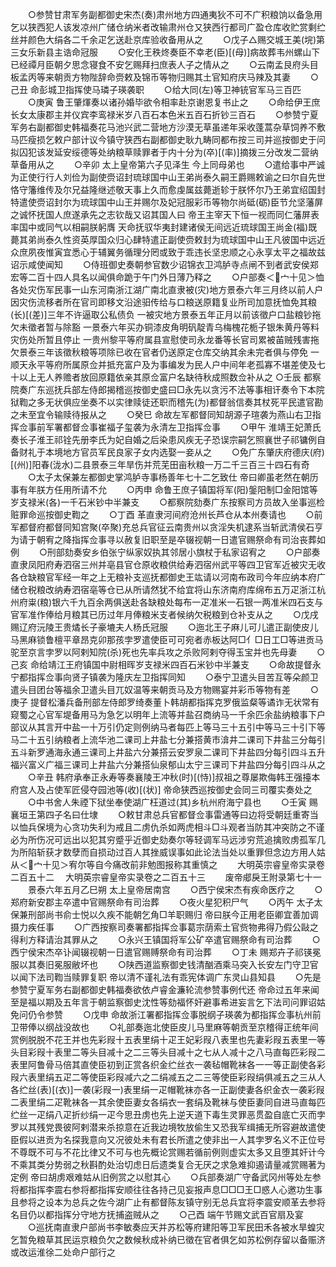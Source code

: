 <!-- { "loadSidebar": true } -->
　　○参赞甘肃军务副都御史宋杰(奏)肃州地方四通夷狄不可不广积粮饷以备急用乞以狭西犯人该发凉州广储仓纳米者改输肃州仓又狭西行都司广盈仓库收贮赏剩纻丝并颜色大绢各二千余疋乞送赴京库验收备用从之
　　○戊子△赐交城王美(垸)第三女乐新县主诰命冠服
　　○安化王秩炵奏臣不幸老(臣)[(母)]病故葬韦州螺山下已经禫月臣朝夕思念寝食不安乞赐拜扫庶表人子之情从之
　　○云南孟艮府头目板孟丙等来朝贡方物陛辞命赍敕及锦币等物归赐其土官知府庆马辣及其妻
　　○己丑  命彭城卫指挥使马璘子瑛袭职
　　○给大同(左)等卫神铳官军马三百匹
　　○庚寅  鲁王肇煇奏以诸孙婚毕欲令相率赴京谢恩复书止之
　　○命给伊王庶长女太康郡主并仪宾李鸾禄米岁八百石本色米五百石折钞三百石
　　○参赞宁夏军务右副都御史韩福奏花马池兴武二营地方沙漠无草虽递年采收蓬蒿杂草饲养不敷马匹瘦损乞敕户部计议今镇守狭西右副都御史耿九畴同都布按三司并巡按御史于问拟囚犯该发延安绥德等处纳粮草赎罪者于内十分为(卒)[(率)]摘拨三分改发二营纳草备用从之
　　○辛卯  太上皇帝第六子见泽生  今上同母弟也
　　○遣给事中严诚为正使行行人刘俭为副使赍诏封琉球国中山王弟尚泰久嗣王爵赐敕谕之曰尔自先世恪守籓维传及尔兄益隆继述敬天事上久而愈虔属兹薨逝轸于朕怀尔乃王弟宜绍国封特遣使赍诏封尔为琉球国中山王并赐尔及妃冠服彩币等物尔尚砥(砺)臣节允坚藩屏之诚怀抚国人庶遂承先之志钦哉又诏其国人曰  帝王主宰天下恒一视而同仁藩屏表率国中或同气以相嗣朕躬膺  天命抚驭华夷封建诸侯无间远近琉球国王尚金(福)既薨其弟尚泰久性资英厚国众归心肆特遣正副使赍敕封为琉球国中山王凡彼国中远近众庶夙夜惟寅宜悉心于辅翼务循理分罔或致于乖违长坚忠顺之心永享太平之福故兹诏示咸使闻知
　　○侍班御史奏朝参官数少诏锦衣卫鸿胪寺点闸不到者武安侯郑宏等二百十四人具名以闻俱命跪于午门外日薄乃释之
　　○户部奏＜宀十见＞恤各处灾伤军民事一山东河南浙江湖广南北直隶被(灾)地方景泰六年三月终以前人户因灾伤流移者所在官司即移文沿途驲传给与口粮送原籍复业所司加意抚恤免其粮(长)[(差)]三年不许逼取公私债负  一被灾地方景泰五年正月以前该徵户口盐粮钞拖欠未徵者暂与除豁  一景泰六年买办铜漆皮角明矾靛青乌梅槐花栀子银朱黄丹等料灾伤处所暂且停止  一贵州黎平等府属县宣慰使司永龙番等长官司累被苖贼残害拖欠景泰三年该徵秋粮等项除已收在官者仍送原定仓库交纳其余未完者俱与停免  一顺天永平等府所属原佥并抵充富户及为事编发为民人户中间年老孤寡不堪差使及七十以上无人养赡者放回原籍依亲其原佥富户名缺待秋成照数佥补从之
○壬辰  都察院奏广东巡抚兵部左侍郎揭稽巡按御史盛曰□永先以贪污不法等事相讦奏令下本院狱鞫之多无状俱应坐奏不以实律赎徒还职而稽先(为)都督翁信奏其杖死平民遣官勘之未至宜令输赎待报从之
　　○癸巳  命故左军都督同知胡源子瑄袭为燕山右卫指挥佥事前军署都督佥事崔福子玺袭为永清左卫指挥佥事
　　○甲午  淮靖王妃萧氏奏长子淮王祁铨先册李氏为妃自婚之后染患风疾无子恐误宗嗣乞照襄世子祁镛例自备财礼于本境地方官员军民良家子女内选娶一妾从之
　　○免广东肇庆府德庆(府)[(州)]阳春(泷水)二县景泰三年旱伤并荒芜田亩秋粮一万二千三百三十四石有奇
　　○太子太保兼左都御史掌鸿胪寺事杨善年七十二乞致仕  帝曰卿虽老然在朝历事有年朕方任用所请不允
　　○丙申  命鲁王庶子镇国将军(阳)鎜阳制□金阳馆等岁支禄米(各)一千石米钞中半兼支
　　○都察院劾奏广东按察司方员故入坐事巡检赃罪命巡按御史鞫之
　　○丁酉  革直隶河间府沧州长芦仓从本州奏请也
　　○前军都督府都督同知宫聚(卒聚)充总兵官征云南贵州以贪淫失机逮系当斩武清侯石亨为请于朝宥之降指挥佥事寻以赦复旧职至是卒辍视朝一日遣官赐祭命有司治丧葬如例
　　○刑部劾奏安乡伯张宁纵家奴执其邻居小旗杖于私家诏宥之
　　○户部奏直隶凤阳府寿泗宿三州并亳县官仓原收粮供给寿泗宿州武平等四卫官军近被灾无收各仓缺粮官军经一年之上无粮补支巡抚都御史王竑请以河南布政司今年应纳本府广储仓税粮改纳寿泗宿亳等仓已从所请然犹不给宜将山东济南府库绵布五万疋浙江杭州府粜(粮)银六千九百余两俱送赴各缺粮处每布一疋准米一石银一两准米四石支与官军准作俸给月粮其已历过年月俸粮米支者候纳欠税粮到仓补支从之
　　○戊戌  赐辽府沅陵王贵燏长子豪塶夫人杨氏冠服
　　○迤北王子麻儿可儿遣正副使皮儿马黑麻锁鲁檀平章昂克卯那孩孛罗遣使臣可可宛者赤板达阿□亻□日工□等进贡马驼至京言孛罗以阿剌知院(杀)死也先率兵攻之杀败阿剌夺得玉宝并也先母妻
　　○己亥  命给靖江王府镇国中尉相晖岁支禄米四百石米钞中半兼支
　　○命故提督永宁都指挥佥事向贤子镇袭为隆庆左卫指挥同知
　　○泰宁卫遣头目苦互等朵颜卫遣头目团台等福余卫遣头目兀奴温等来朝贡马及方物赐宴并彩币等物有差
　　○庚子  提督松潘兵备刑部左侍郎罗绮奏董卜韩胡都指挥克罗俄监粲等谲诈无状常有窥蜀之心官军堤备用马为急乞以明年上流等并盐召商纳马一千余匹余盐纳粮事下户部议从其言开中盐一十万引仍定则例纳马者每匹上等马三十五引中等马三十引下等马二十五引纳粮者上流华池二课司上井盐七分兼搭黄市渰井二课司下井盐三分每引五斗新罗通海永通三课司上井盐六分兼搭云安罗泉二课司下井盐四分每引四斗五升福兴富义广福三课司上井盐六分兼搭仙泉郁山太宁三课司下井盐四分每引四斗从之
　　○辛丑  韩府承奉正永寿等奏襄陵王冲秋(时)[(恃)]叔祖之尊屡欺侮韩王强擡本府宫人及占使军匠侵夺园池等(收)[(状)]  帝命狭西巡按御史会同三司覆实奏处之
　　○中书舍人朱禋下狱坐奉使湖广枉道过(其)乡杭州府海宁县也
　　○壬寅  赐襄垣王第四子名曰仕埭
　　○敕甘肃总兵官都督佥事雷通等曰边将受朝廷重寄当以恤兵保境为心贪功失利为戒且二虏仇杀如两虎相斗□斗观者当防其冲突防之不谨必为所伤况可远出以犯其穷蹙乎近御史劾奏尔等轻调军马远涉穷荒追擒败虏孤军几为所陷斩获才数孽而自损动过百人其挫威误事如此论法当处以重罪但念边方用人姑从＜宀十见＞宥尔等自今痛改前非勉图报称其重慎之
　　大明英宗睿皇帝实录卷二百五十二
　大明英宗睿皇帝实录卷之二百五十三
　　废帝郕戾王附录第七十一
　　景泰六年五月乙巳朔  太上皇帝居南宫
　　○西宁侯宋杰有疾命医疗之
　　○郑府新安郡主卒遣中官赐祭命有司治葬
　　○夜火星犯积尸气
　　○丙午  太子太保兼刑部尚书俞士悦以久疾不能朝乞角□羊职赐归  帝曰朕今正用老臣卿宜善加调摄力疾任事
　　○广西按察司奏署都指挥佥事葛宗荫索土官赀物弗得乃假公敺之得利方释请治其罪从之
　　○永兴王镇国将军公矿卒遣官赐祭命有司治葬
　　○西宁侯宋杰卒讣闻辍视朝一日遣官赐赙祭命有司治葬
　　○丁未  赐郑卉子祁锳冕服以其奏旧冕服敝坏也
　　○陕西道监察御史钱清酗酒乘马突入长安左门守卫官以闻下法司鞫当赎罪复职  帝以清不谨礼法有乖宪体调广东灵山县知县
　　○先是参赞宁夏军务右副都御史韩福奏欲依卢睿金濂轮流参赞事例代还  帝命过五年来闻至是福以期及五年言于朝监察御史沈性等劾福怀奸避事希进妄言乞下法司问罪诏姑免问仍令参赞
　　○戊申  命故浙江署都指挥佥事脱纲子瑛袭为都指挥佥事杭州前卫带俸以纲战没故也
　　○礼部奏迤北使臣皮儿马里麻等朝贡至京稽得正统年间赏例脱脱不花王并也先彩叚十五表里绢十疋王妃彩叚八表里也先妻彩叚五表里一等头目彩叚十表里二等头目减十之二三等头目减十之七从人减十之八马直每匹彩叚二表里阿鲁骨马倍其直使臣初到正赏各织金纻丝衣一袭毡帽靴袜各一一等正副使各彩叚六表里绢五疋二等使臣彩叚减六之二绢减五之二三等使臣彩叚绢俱减五之三从人各纻丝(表)[(衣)]一袭(彩叚一)表里绢一疋帽靴袜亦各一正副使妻各织金衣一袭彩叚二表里绢二疋靴袜各一其余使臣妻女各绢衣一套绢及靴袜与使臣妻同自进马直每匹纻丝一疋绢八疋折纱绢一疋今思丑虏也先上逆天道下毒生灵罪恶贯盈自底亡灭而孛罗以其残党畏彼阿剌潜来杀掠意在近我边境牧放偷生又恐我军缉捕无所容避故遣使臣假以进贡为名探我意向又况彼处未有君长所遣之使非出一人其孛罗名义不正位号不尊既不可与不花比律又不可与也先概论赏赐若循前例则虚实太多又且堕其奸计今不乘其类分势弱之秋斟酌处治切虑日后遗类复合无厌之求急难抑遏请量减赏赐著为定例  帝曰胡虏艰难姑从旧例赏之以慰其心
　　○兵部奏湖广守备武冈州等处左参将都指挥李震右参将都指挥安顺往往各持己见妄报声息□□□王□惑人心邀功生事且参将之设本为总兵之佐今湖广止有都督陈友镇守别无总兵宜将李震安顺革去参将名目仍以都指挥分守地方抚捕盗贼从之
　　○己酉  端午节赐文武百官扇及宴
　　○巡抚南直隶户部尚书李敏奏应天并苏松等府建阳等卫军民田禾各被水旱蝗灾乞暂免粮草其民运京粮负欠之数候秋成补纳已徵在官者俱乞如苏松例存留以备赈济或改运淮徐二处命户部行之
